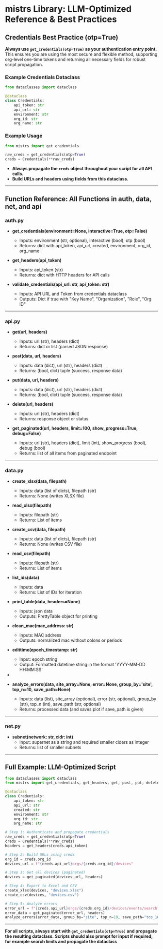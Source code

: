 
# mistrs Library: LLM-Optimized Reference & Best Practices

## Credentials Best Practice (otp=True)

**Always use `get_credentials(otp=True)` as your authentication entry point.** This ensures you are using the most secure and flexible method, supporting org-level one-time tokens and returning all necessary fields for robust script propagation.

### Example Credentials Dataclass

```python
from dataclasses import dataclass

@dataclass
class Credentials:
    api_token: str
    api_url: str
    environment: str
    org_id: str
    org_name: str
```

### Example Usage

```python
from mistrs import get_credentials

raw_creds = get_credentials(otp=True)
creds = Credentials(**raw_creds)
```

- **Always propagate the `creds` object throughout your script for all API calls.**
- **Build URLs and headers using fields from this dataclass.**

---

## Function Reference: All Functions in auth, data, net, and api

### auth.py

- **get_credentials(environment=None, interactive=True, otp=False)**
  - Inputs: environment (str, optional), interactive (bool), otp (bool)
  - Returns: dict with api_token, api_url, created, environment, org_id, org_name

- **get_headers(api_token)**
  - Inputs: api_token (str)
  - Returns: dict with HTTP headers for API calls

- **validate_credentials(api_url: str, api_token: str)**
  - Inputs: API URL and Token from credentials dataclass
  - Outputs: Dict if true with "Key Name", "Organization", "Role", "Org ID"

---

### api.py

- **get(url, headers)**
  - Inputs: url (str), headers (dict)
  - Returns: dict or list (parsed JSON response)

- **post(data, url, headers)**
  - Inputs: data (dict), url (str), headers (dict)
  - Returns: (bool, dict) tuple (success, response data)

- **put(data, url, headers)**
  - Inputs: data (dict), url (str), headers (dict)
  - Returns: (bool, dict) tuple (success, response data)

- **delete(url, headers)**
  - Inputs: url (str), headers (dict)
  - Returns: response object or status

- **get_paginated(url, headers, limit=100, show_progress=True, debug=False)**
  - Inputs: url (str), headers (dict), limit (int), show_progress (bool), debug (bool)
  - Returns: list of all items from paginated endpoint

---

### data.py

- **create_xlsx(data, filepath)**
  - Inputs: data (list of dicts), filepath (str)
  - Returns: None (writes XLSX file)

- **read_xlsx(filepath)**
  - Inputs: filepath (str)
  - Returns: List of items

- **create_csv(data, filepath)**
  - Inputs: data (list of dicts), filepath (str)
  - Returns: None (writes CSV file)

- **read_csv(filepath)**
  - Inputs: filepath (str)
  - Returns: List of items

- **list_ids(data)**
  - Inputs: data
  - Returns: List of IDs for iteration

- **print_table(data, headers=None)**
  - Inputs: json data
  - Outputs: PrettyTable object for printing

- **clean_mac(mac_address: str)**
  - Inputs: MAC address
  - Outputs: normalized mac without colons or periods

- **edittime(epoch_timestamp: str)**
  - Input: epoch string
  - Output: Formatted datetime string in the format 'YYYY-MM-DD HH:MM:SS'
- 

- **analyze_errors(data, site_array=None, error=None, group_by='site', top_n=10, save_path=None)**
  - Inputs: data (list), site_array (optional), error (str, optional), group_by (str), top_n (int), save_path (str, optional)
  - Returns: processed data (and saves plot if save_path is given)

---

### net.py

- **subnet(network: str, cidr: int)**
  - Input: supernet as a string and required smaller ciders as integer
  - Returns: list of smaller subnets

---

## Full Example: LLM-Optimized Script

```python
from dataclasses import dataclass
from mistrs import get_credentials, get_headers, get, post, put, delete, get_paginated, create_xlsx, create_csv, analyze_errors

@dataclass
class Credentials:
    api_token: str
    api_url: str
    created: str
    environment: str
    org_id: str
    org_name: str

# Step 1: Authenticate and propagate credentials
raw_creds = get_credentials(otp=True)
creds = Credentials(**raw_creds)
headers = get_headers(creds.api_token)

# Step 2: Build URLs using creds
org_id = creds.org_id
devices_url = f"{creds.api_url}orgs/{creds.org_id}/devices"

# Step 3: Get all devices (paginated)
devices = get_paginated(devices_url, headers)

# Step 4: Export to Excel and CSV
create_xlsx(devices, "devices.xlsx")
create_csv(devices, "devices.csv")

# Step 5: Analyze errors
error_url = f"{creds.api_url}orgs/{creds.org_id}/devices/events/search?type=AP_DISCONNECTED&duration=7d"
error_data = get_paginated(error_url, headers)
analyze_errors(error_data, group_by="site", top_n=10, save_path="top_10_ap_disconnected.png")
```

---

**For all scripts, always start with `get_credentials(otp=True)` and propagate the resulting dataclass.**
**Scripts should also prompt for input if required, for example search limits and propagate the dataclass**